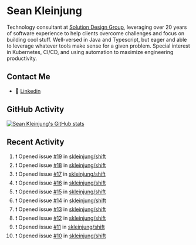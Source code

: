 # Sean Kleinjung

Technology consultant at [Solution Design Group](https://solutiondesign.com/), leveraging over 20 years of software experience to help clients overcome challenges and focus on building cool stuff. Well-versed in Java and Typescript, but eager and able to leverage whatever tools make sense for a given problem. Special interest in Kubernetes, CI/CD, and using automation to maximize engineering productivity.

<!--
**skleinjung/skleinjung** is a ✨ _special_ ✨ repository because its `README.md` (this file) appears on your GitHub profile.

Here are some ideas to get you started:

- 🔭 I’m currently working on ...
- 🌱 I’m currently learning ...
- 👯 I’m looking to collaborate on ...
- 🤔 I’m looking for help with ...
- 💬 Ask me about ...
- 📫 How to reach me: ...
- 😄 Pronouns: ...
- ⚡ Fun fact: ...
-->

## Contact Me

<!-- - 💬 [Personal site](https://phatho-folio.now.sh/) -->
- 🔗 [Linkedin](https://www.linkedin.com/in/sean-kleinjung/)
<!-- - 📧 <a href="mailto:hohuuphat22@gmail.com">Email</a> -->

<!-- - 🤐 <a id="raw-url" href="https://nightly.link/DeKal/dekal-cv-v2/workflows/build/main/huuphatho_cv.zip">Latest Resume (.zip)</a>
- 📄 <a id="raw-url" href="https://raw.githubusercontent.com/DeKal/DeKal/master/cv/phathuuho_cv.pdf">Resume (Manually uploaded)</a> -->

## GitHub Activity

[![Sean Kleinjung's GitHub stats](https://github-readme-stats.vercel.app/api?username=skleinjung&show_icons=true&theme=dark&count_private=true)](https://github.com/skleinjung)

## Recent Activity
<!--START_SECTION:activity-->
1. ❗️ Opened issue [#19](https://github.com/skleinjung/shift/issues/19) in [skleinjung/shift](https://github.com/skleinjung/shift)
2. ❗️ Opened issue [#18](https://github.com/skleinjung/shift/issues/18) in [skleinjung/shift](https://github.com/skleinjung/shift)
3. ❗️ Opened issue [#17](https://github.com/skleinjung/shift/issues/17) in [skleinjung/shift](https://github.com/skleinjung/shift)
4. ❗️ Opened issue [#16](https://github.com/skleinjung/shift/issues/16) in [skleinjung/shift](https://github.com/skleinjung/shift)
5. ❗️ Opened issue [#15](https://github.com/skleinjung/shift/issues/15) in [skleinjung/shift](https://github.com/skleinjung/shift)
6. ❗️ Opened issue [#14](https://github.com/skleinjung/shift/issues/14) in [skleinjung/shift](https://github.com/skleinjung/shift)
7. ❗️ Opened issue [#13](https://github.com/skleinjung/shift/issues/13) in [skleinjung/shift](https://github.com/skleinjung/shift)
8. ❗️ Opened issue [#12](https://github.com/skleinjung/shift/issues/12) in [skleinjung/shift](https://github.com/skleinjung/shift)
9. ❗️ Opened issue [#11](https://github.com/skleinjung/shift/issues/11) in [skleinjung/shift](https://github.com/skleinjung/shift)
10. ❗️ Opened issue [#10](https://github.com/skleinjung/shift/issues/10) in [skleinjung/shift](https://github.com/skleinjung/shift)
<!--END_SECTION:activity-->